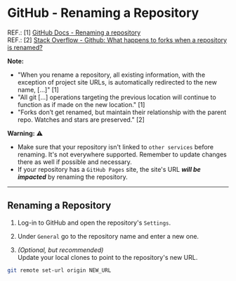 # GitHub - Renaming a Repository

REF.: [1] [GitHub Docs - Renaming a repository](https://docs.github.com/en/repositories/creating-and-managing-repositories/renaming-a-repository)  
REF.: [2] [Stack Overflow - Github: What happens to forks when a repository is renamed?](https://stackoverflow.com/questions/57984409/github-what-happens-to-forks-when-a-repository-is-renamed#:~:text=Forks%20don't%20get%20renamed,relationship%20with%20the%20parent%20repo.)

**Note:**

- "When you rename a repository, all existing information, with the exception of project site URLs, is automatically redirected to the new name, [...]" [1]
- "All git [...] operations targeting the previous location will continue to function as if made on the new location." [1]
- "Forks don’t get renamed, but maintain their relationship with the parent repo. Watches and stars are preserved." [2]

**Warning:** ⚠️

- Make sure that your repository isn't linked to `other services` before renaming. It's not everywhere supported. Remember to update changes there as well if possible and necessary.
- If your repository has a `GitHub Pages` site, the site's URL _**will be impacted**_ by renaming the repository.

----

## Renaming a Repository

1. Log-in to GitHub and open the repository's `Settings`.

2. Under `General` go to the repository name and enter a new one.

3. _(Optional, but recommended)_  
   Update your local clones to point to the repository's new URL.

```bash
git remote set-url origin NEW_URL
```

